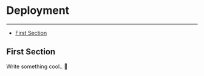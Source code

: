 # Deployment

---

- [First Section](#section-1)

<a name="section-1"></a>
## First Section

Write something cool.. 🦊
